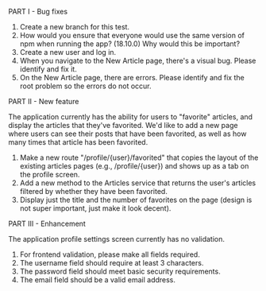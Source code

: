 PART I - Bug fixes

1. Create a new branch for this test.
2. How would you ensure that everyone would use the same version of npm when running the app? (18.10.0) Why would this be important?
3. Create a new user and log in.
4. When you navigate to the New Article page, there's a visual bug. Please identify and fix it.
5. On the New Article page, there are errors. Please identify and fix the root problem so the errors do not occur.

PART II - New feature

The application currently has the ability for users to "favorite" articles, and display the articles that they've favorited. We'd like to add a new page where users can see their posts that have been favorited, as well as how many times that article has been favorited.

1. Make a new route "/profile/{user}/favorited" that copies the layout of the existing articles pages (e.g., /profile/{user}) and shows up as a tab on the profile screen.
2. Add a new method to the Articles service that returns the user's articles filtered by whether they have been favorited.
3. Display just the title and the number of favorites on the page (design is not super important, just make it look decent).

PART III - Enhancement

The application profile settings screen currently has no validation.

1. For frontend validation, please make all fields required.
2. The username field should require at least 3 characters.
3. The password field should meet basic security requirements.
4. The email field should be a valid email address.
